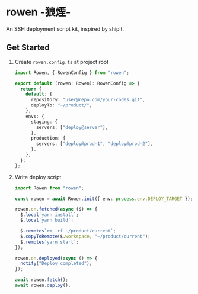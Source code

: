 # rowen -狼煙-

An SSH deployment script kit, inspired by shipit.

## Get Started

1. Create `rowen.config.ts` at project root

   ```ts
   import Rowen, { RowenConfig } from "rowen";

   export default (rowen: Rowen): RowenConfig => {
     return {
       default: {
         repository: "user@repo.com/your-codes.git",
         deployTo: "~/product/",
       },
       envs: {
         staging: {
           servers: ["deploy@server"],
         },
         production: {
           servers: ["deploy@prod-1", "deploy@prod-2"],
         },
       },
     };
   };
   ```

2. Write deploy script

   ```ts
   import Rowen from "rowen";

   const rowen = await Rowen.init({ env: process.env.DEPLOY_TARGET });

   rowen.on.fetched(async ($) => {
     $.local`yarn install`;
     $.local`yarn build`;

     $.remotes`rm -rf ~/product/current`;
     $.copyToRemote($.workspace, "~/product/current");
     $.remotes`yarn start`;
   });

   rowen.on.deployed(async () => {
     notify("Deploy completed");
   });

   await rowen.fetch();
   await rowen.deploy();
   ```
